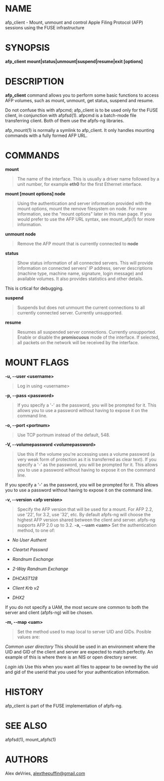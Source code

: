 # NAME

afp_client - Mount, unmount and control Apple Filing Protocol (AFP)
sessions using the FUSE infrastructure

# SYNOPSIS

**afp_client mount|status|unmount|suspend|resume|exit \[options\]**

# DESCRIPTION

**afp_client** command allows you to perform some basic functions to
access AFP volumes, such as mount, unmount, get status, suspend and
resume.

Do not confuse this with afpcmd; afp_client is to be used only for the
FUSE client, in conjunction with afpfsd(1). afpcmd is a batch-mode file
transferring client. Both of them use the afpfs-ng libraries.

afp_mount(1) is normally a symlink to afp_client. It only handles
mounting commands with a fully formed AFP URL.

# COMMANDS

**mount**

> The name of the interface. This is usually a driver name followed by a
unit number, for example **eth0** for the first Ethernet interface.

**mount \[mount options\] node**

> Using the authentication and server information provided with the mount
options, mount the remove filesystem on node. For more information, see
the "mount options" later in this man page. If you would prefer to use
the AFP URL syntax, see mount_afp(1) for more information.

**unmount node**

> Remove the AFP mount that is currently connected to **node**

**status**

> Show status information of all connected servers. This will provide
information on connected servers' IP address, server descriptions
(machine type, machine name, signature, login message) and available
volumes. It also provides statistics and other details.

This is crtical for debugging.

**suspend**

> Suspends but does not unmount the current connections to all currently
connected server. Currently unsupported.

**resume**

> Resumes all suspended server connections. Currently unsupported. Enable
or disable the **promiscuous** mode of the interface. If selected, all
packets on the network will be received by the interface.

# MOUNT FLAGS

**-u, --user \<username\>**

> Log in using \<username\>

**-p, --pass \<password\>**

> If you specify a '-' as the password, you will be prompted for it. This
allows you to use a password without having to expose it on the command
line.

**-o, --port \<portnum\>**

> Use TCP portnum instead of the default, 548.

**-V, --volumepassword \<volumepassword\>**

> Use this if the volume you're accessing uses a volume password (a very
weak form of protection as it is transferred as clear text). If you
specify a '-' as the password, you will be prompted for it. This allows
you to use a password without having to expose it on the command line.

If you specify a '-' as the password, you will be prompted for it. This
allows you to use a password without having to expose it on the command
line.

**-v, --version \<afp version\>**

> Specify the AFP version that will be used for a mount. For AFP 2.2, use
'22', for 3.2, use '32', etc. By default afpfs-ng will choose the
highest AFP version shared between the client and server. afpfs-ng
supports AFP 2.0 up to 3.2. **-a, --uam \<uam\>** Set the authentication
method, to one of:

- *No User Authent*

- *Cleartxt Passwrd*

- *Randnum Exchange*

- *2-Way Randnum Exchange*

- *DHCAST128*

- *Client Krb v2*

- *DHX2*

If you do not specify a UAM, the most secure one common to both the
server and client (afpfs-ng) will be chosen.

**-m, --map \<uam\>**

> Set the method used to map local to server UID and GIDs. Posible values
are:

*Common user directory* This should be used in an environment where the
UID and GID of the client and server are expected to match perfectly. An
example of this is where there is an NIS or open directory server.

*Login ids* Use this when you want all files to appear to be owned by
the uid and gid of the userid that you used for your authentication
information.

# HISTORY

afp_client is part of the FUSE implementation of afpfs-ng.

# SEE ALSO

afpfsd(1), mount_afpfs(1)

# AUTHORS

Alex deVries, alexthepuffin@gmail.com

